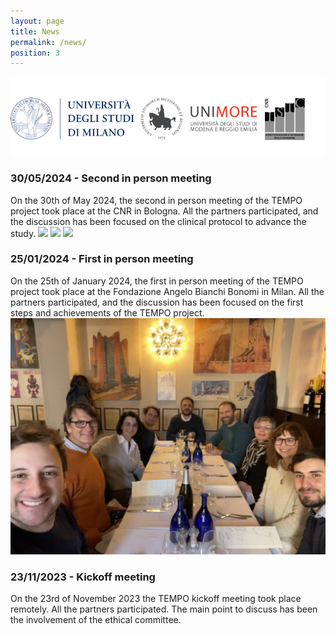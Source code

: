 ```yaml
---
layout: page
title: News
permalink: /news/
position: 3
---
```


<style type="text/css">
    .university-logos {
        height: auto;
        margin-left: auto;
        margin-right: auto;
    }   
        
    .post-content {
        margin-left: auto; 
        margin-right: auto;
        text-align: justify;
    }   

    .research-units {
        width: 550px;
        margin-left: auto;
        margin-right: auto;
    }

    .post-content h3 {
        color: #0072B5;
        text-align: justify;
    }

    article header {
        margin-bottom: 0px;
    }
</style>

<div class="university-logos">
    <img class="uni-logos" id="uni-logos" src="/assets/images/consortium.png">
</div>

<h3>30/05/2024 - Second in person meeting</h3>
On the 30th of May 2024, the second in person meeting of the TEMPO project took place at the CNR in Bologna. All the partners participated, and the discussion has been focused on the clinical protocol to advance the study. 

<img src="/assets/images/TEMPO-30-05-2024-1.jpeg.jpeg" width="30%">
<img src="/assets/images/TEMPO-30-05-2024-1.jpeg.jpeg" width="30%">
<img src="/assets/images/TEMPO-30-05-2024-1.jpeg.jpeg" width="30%">


<h3>25/01/2024 - First in person meeting</h3>
On the 25th of January 2024, the first in person meeting of the TEMPO project took place at the Fondazione Angelo Bianchi Bonomi in Milan. All the partners participated, and the discussion has been focused on the first steps and achievements of the TEMPO project.

<img src="/assets/images/TEMPO-25-01-24.jpeg">

<h3>23/11/2023 - Kickoff meeting</h3>
On the 23rd of November 2023 the TEMPO kickoff meeting took place remotely. All the partners participated. The main point to discuss has been the involvement of the ethical committee.